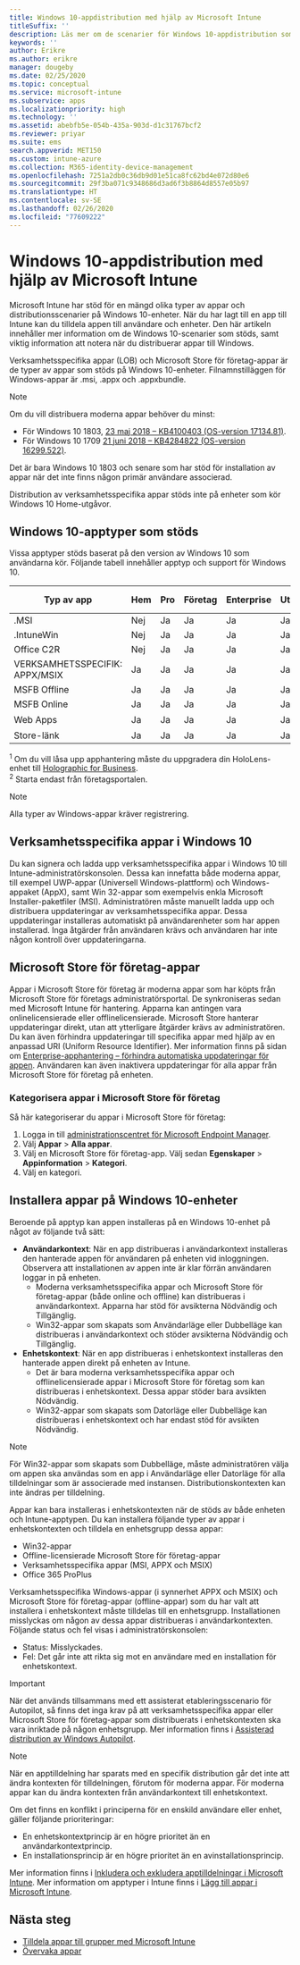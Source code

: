 ```yaml
---
title: Windows 10-appdistribution med hjälp av Microsoft Intune
titleSuffix: ''
description: Läs mer om de scenarier för Windows 10-appdistribution som är tillgängliga med Microsoft Intune.
keywords: ''
author: Erikre
ms.author: erikre
manager: dougeby
ms.date: 02/25/2020
ms.topic: conceptual
ms.service: microsoft-intune
ms.subservice: apps
ms.localizationpriority: high
ms.technology: ''
ms.assetid: abebfb5e-054b-435a-903d-d1c31767bcf2
ms.reviewer: priyar
ms.suite: ems
search.appverid: MET150
ms.custom: intune-azure
ms.collection: M365-identity-device-management
ms.openlocfilehash: 7251a2db0c36db9d01e51ca8fc62bd4e072d80e6
ms.sourcegitcommit: 29f3ba071c9348686d3ad6f3b8864d8557e05b97
ms.translationtype: HT
ms.contentlocale: sv-SE
ms.lasthandoff: 02/26/2020
ms.locfileid: "77609222"
---
```

# <a name="windows-10-app-deployment-by-using-microsoft-intune"></a>Windows 10-appdistribution med hjälp av Microsoft Intune 

Microsoft Intune har stöd för en mängd olika typer av appar och distributionsscenarier på Windows 10-enheter. När du har lagt till en app till Intune kan du tilldela appen till användare och enheter. Den här artikeln innehåller mer information om de Windows 10-scenarier som stöds, samt viktig information att notera när du distribuerar appar till Windows. 

Verksamhetsspecifika appar (LOB) och Microsoft Store för företag-appar är de typer av appar som stöds på Windows 10-enheter. Filnamnstilläggen för Windows-appar är .msi, .appx och .appxbundle.  

> [!Note]
> Om du vill distribuera moderna appar behöver du minst:
> - För Windows 10 1803, [23 maj 2018 – KB4100403 (OS-version 17134.81)](https://support.microsoft.com/help/4100403/windows-10-update-kb4100403).
> - För Windows 10 1709 [21 juni 2018 – KB4284822 (OS-version 16299.522)](https://support.microsoft.com/help/4284822).
>
> Det är bara Windows 10 1803 och senare som har stöd för installation av appar när det inte finns någon primär användare associerad.
>
> Distribution av verksamhetsspecifika appar stöds inte på enheter som kör Windows 10 Home-utgåvor.

## <a name="supported-windows-10-app-types"></a>Windows 10-apptyper som stöds

Vissa apptyper stöds baserat på den version av Windows 10 som användarna kör. Följande tabell innehåller apptyp och support för Windows 10.

| Typ av app | Hem | Pro | Företag | Enterprise | Utbildning | S-Mode | HoloLens<sup>1 | Surface Hub | WCOS | Mobiltelefon |
|----------------|------|-----|----------|------------|-----------|--------|-----------|------------|------|--------|
|  .MSI | Nej | Ja | Ja | Ja | Ja | Nej | Nej | Nej | Nej | Nej |
| .IntuneWin | Nej | Ja | Ja | Ja | Ja | 19H2+ | Nej | Nej | Nej | Nej |
| Office C2R | Nej | Ja | Ja | Ja | Ja | RS4+ | Nej | Nej | Nej | Nej |
| VERKSAMHETSSPECIFIK: APPX/MSIX | Ja | Ja | Ja | Ja | Ja | Ja | Ja | Ja | Ja | Ja |
| MSFB Offline | Ja | Ja | Ja | Ja | Ja | Ja | Ja | Ja | Ja | Ja |
| MSFB Online | Ja | Ja | Ja | Ja | Ja | Ja | RS4+ | Nej | Ja | Ja |
| Web Apps | Ja | Ja | Ja | Ja | Ja | Ja | Ja<sup>2 | Ja<sup>2 | Ja | Ja<sup>2 |
| Store-länk | Ja | Ja | Ja | Ja | Ja | Ja | Ja | Ja | Ja | Ja |

<sup>1</sup> Om du vill låsa upp apphantering måste du uppgradera din HoloLens-enhet till [Holographic for Business](../fundamentals/windows-holographic-for-business.md).<br />
<sup>2</sup> Starta endast från företagsportalen.

> [!NOTE]
> Alla typer av Windows-appar kräver registrering.

## <a name="windows-10-lob-apps"></a>Verksamhetsspecifika appar i Windows 10

Du kan signera och ladda upp verksamhetsspecifika appar i Windows 10 till Intune-administratörskonsolen. Dessa kan innefatta både moderna appar, till exempel UWP-appar (Universell Windows-plattform) och Windows-appaket (AppX), samt Win 32-appar som exempelvis enkla Microsoft Installer-paketfiler (MSI). Administratören måste manuellt ladda upp och distribuera uppdateringar av verksamhetsspecifika appar. Dessa uppdateringar installeras automatiskt på användarenheter som har appen installerad. Inga åtgärder från användaren krävs och användaren har inte någon kontroll över uppdateringarna. 

## <a name="microsoft-store-for-business-apps"></a>Microsoft Store för företag-appar

Appar i Microsoft Store för företag är moderna appar som har köpts från Microsoft Store för företags administratörsportal. De synkroniseras sedan med Microsoft Intune för hantering. Apparna kan antingen vara onlinelicensierade eller offlinelicensierade. Microsoft Store hanterar uppdateringar direkt, utan att ytterligare åtgärder krävs av administratören. Du kan även förhindra uppdateringar till specifika appar med hjälp av en anpassad URI (Uniform Resource Identifier). Mer information finns på sidan om [Enterprise-apphantering – förhindra automatiska uppdateringar för appen](https://docs.microsoft.com/windows/client-management/mdm/enterprise-app-management#prevent-app-from-automatic-updates). Användaren kan även inaktivera uppdateringar för alla appar från Microsoft Store för företag på enheten. 

### <a name="categorize-microsoft-store-for-business-apps"></a>Kategorisera appar i Microsoft Store för företag 
Så här kategoriserar du appar i Microsoft Store för företag: 

1. Logga in till [administrationscentret för Microsoft Endpoint Manager](https://go.microsoft.com/fwlink/?linkid=2109431).
2. Välj **Appar** > **Alla appar**. 
3. Välj en Microsoft Store för företag-app. Välj sedan **Egenskaper** > **Appinformation** > **Kategori**. 
4. Välj en kategori.

## <a name="install-apps-on-windows-10-devices"></a>Installera appar på Windows 10-enheter
Beroende på apptyp kan appen installeras på en Windows 10-enhet på något av följande två sätt:

- **Användarkontext**: När en app distribueras i användarkontext installeras den hanterade appen för användaren på enheten vid inloggningen. Observera att installationen av appen inte är klar förrän användaren loggar in på enheten. 
  - Moderna verksamhetsspecifika appar och Microsoft Store för företag-appar (både online och offline) kan distribueras i användarkontext. Apparna har stöd för avsikterna Nödvändig och Tillgänglig.
  - Win32-appar som skapats som Användarläge eller Dubbelläge kan distribueras i användarkontext och stöder avsikterna Nödvändig och Tillgänglig. 
- **Enhetskontext**: När en app distribueras i enhetskontext installeras den hanterade appen direkt på enheten av Intune.
  - Det är bara moderna verksamhetsspecifika appar och offlinelicensierade appar i Microsoft Store för företag som kan distribueras i enhetskontext. Dessa appar stöder bara avsikten Nödvändig.
  - Win32-appar som skapats som Datorläge eller Dubbelläge kan distribueras i enhetskontext och har endast stöd för avsikten Nödvändig.

> [!NOTE]
> För Win32-appar som skapats som Dubbelläge, måste administratören välja om appen ska användas som en app i Användarläge eller Datorläge för alla tilldelningar som är associerade med instansen. Distributionskontexten kan inte ändras per tilldelning.  

Appar kan bara installeras i enhetskontexten när de stöds av både enheten och Intune-apptypen. Du kan installera följande typer av appar i enhetskontexten och tilldela en enhetsgrupp dessa appar:

- Win32-appar
- Offline-licensierade Microsoft Store för företag-appar
- Verksamhetsspecifika appar (MSI, APPX och MSIX)
- Office 365 ProPlus

Verksamhetsspecifika Windows-appar (i synnerhet APPX och MSIX) och Microsoft Store för företag-appar (offline-appar) som du har valt att installera i enhetskontext måste tilldelas till en enhetsgrupp. Installationen misslyckas om någon av dessa appar distribueras i användarkontexten. Följande status och fel visas i administratörskonsolen:
  - Status: Misslyckades.
  - Fel: Det går inte att rikta sig mot en användare med en installation för enhetskontext.

> [!IMPORTANT]
> När det används tillsammans med ett assisterat etableringsscenario för Autopilot, så finns det inga krav på att verksamhetsspecifika appar eller Microsoft Store för företag-appar som distribuerats i enhetskontexten ska vara inriktade på någon enhetsgrupp. Mer information finns i [Assisterad distribution av Windows Autopilot](https://docs.microsoft.com/windows/deployment/windows-autopilot/white-glove).

> [!Note]
> När en apptilldelning har sparats med en specifik distribution går det inte att ändra kontexten för tilldelningen, förutom för moderna appar. För moderna appar kan du ändra kontexten från användarkontext till enhetskontext. 

Om det finns en konflikt i principerna för en enskild användare eller enhet, gäller följande prioriteringar:
- En enhetskontextprincip är en högre prioritet än en användarkontextprincip. 
- En installationsprincip är en högre prioritet än en avinstallationsprincip.

Mer information finns i [Inkludera och exkludera apptilldelningar i Microsoft Intune](apps-inc-exl-assignments.md). Mer information om apptyper i Intune finns i [Lägg till appar i Microsoft Intune](apps-add.md).

## <a name="next-steps"></a>Nästa steg

- [Tilldela appar till grupper med Microsoft Intune](apps-deploy.md)
- [Övervaka appar](apps-monitor.md)
